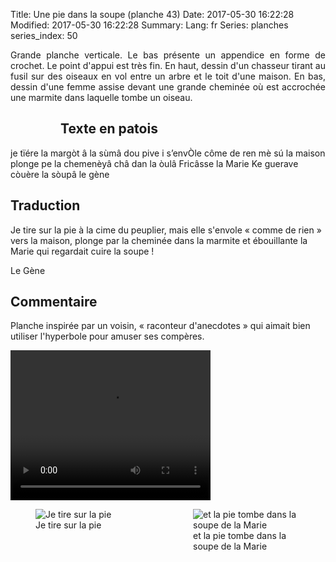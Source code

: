 Title: Une pie dans la soupe (planche 43)
Date: 2017-05-30 16:22:28
Modified: 2017-05-30 16:22:28
Summary: 
Lang: fr
Series: planches
series_index: 50


<p style="text-align:justify;">Grande planche verticale. Le bas
présente un appendice en forme de crochet. Le point d'appui est très
fin. En haut, dessin d'un chasseur tirant au fusil sur des oiseaux en
vol entre un arbre et le toit d'une maison. En bas, dessin d'une femme
assise devant une grande cheminée où est accrochée une marmite dans
laquelle tombe un oiseau.</p>

<figure class="image-block" style="float: left;">
  <img alt="" src="{static}/images/planche_43.png">
  <figcaption style="max-width: 215px"></figcaption>
</figure>

## Texte en patois

je tïére la margòt â la sùmâ dou pive i s’envÒle côme de ren mè sú la
maison plonge pe la chemenèyâ châ dan la òulâ Fricâsse la Marie Ke
guerave còuère la sòupâ le gène

## Traduction

Je tire sur la pie à la cime du peuplier, mais elle s'envole « comme
de rien » vers la maison, plonge par la cheminée dans la marmite et
ébouillante la Marie qui regardait cuire la soupe !

Le Gène

## Commentaire

Planche inspirée par un voisin, « raconteur d'anecdotes » qui aimait
bien utiliser l'hyperbole pour amuser ses compères.


<video width="320" height="240" controls>
  <source src="https://d1njpgd0ygatdn.cloudfront.net/video_43_2.mp4" type="video/mp4">
</video>

<div style="display: table; clear: both;"></div>

<div>
<div style="float: left; width: 50%;">
<figure class="image-block">
  <img alt="Je tire sur la pie" src="{static}/images/planche_43_dessin_haut.png">
  <figcaption style="max-width: 380px">Je tire sur la pie</figcaption>
</figure>
</div>

<div style="float: right; width: 50%;">
<figure class="image-block">
  <img alt="et la pie tombe dans la soupe de la Marie" src="{static}/images/planche_43_dessin_bas-2.png">
  <figcaption style="max-width: 323px">et la pie tombe dans la soupe de la Marie</figcaption>
</figure>
</div>
</div>
